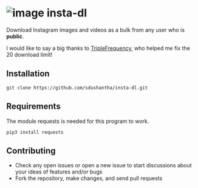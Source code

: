# ![image](https://user-images.githubusercontent.com/27065646/31065811-6dd88f9c-a748-11e7-9d57-2e0ae062f413.jpg) insta-dl
Download Instagram images and videos as a bulk from any user who is **public**. 

I would like to say a big thanks to [TripleFrequency](https://github.com/TripleFrequency), who helped me fix the 20 download limit!
## Installation
```batch
git clone https://github.com/sdushantha/insta-dl.git
 ```

## Requirements
The module requests is needed for this program to work.
```batch
pip3 install requests
```

## Contributing
* Check any open issues or open a new issue to start discussions about your ideas of features and/or bugs
* Fork the repository, make changes, and send pull requests
